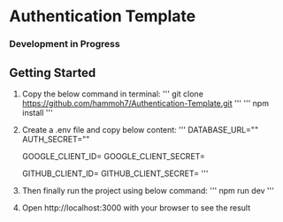# Authentication Template
### Development in Progress

## Getting Started

1. Copy the below command in terminal:
   '''
   git clone https://github.com/hammoh7/Authentication-Template.git
   '''
   '''
   npm install
   '''
2. Create a .env file and copy below content:
   '''
   DATABASE_URL=""
   AUTH_SECRET=""

   GOOGLE_CLIENT_ID=
   GOOGLE_CLIENT_SECRET=

   GITHUB_CLIENT_ID=
   GITHUB_CLIENT_SECRET=
   '''
3. Then finally run the project using below command:
   '''
   npm run dev
   '''
4. Open http://localhost:3000 with your browser to see the result

